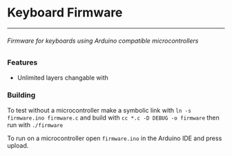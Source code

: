 # Keyboard Firmware
-------------------
###### Firmware for keyboards using Arduino compatible microcontrollers



### Features
- Unlimited layers changable with 
### Building
To test without a microcontroller make a symbolic link with `ln -s firmware.ino firmware.c` and build with `cc *.c -D DEBUG -o firmware` then run with `./firmware`

To run on a microcontroller open `firmware.ino` in the Arduino IDE and press upload.
